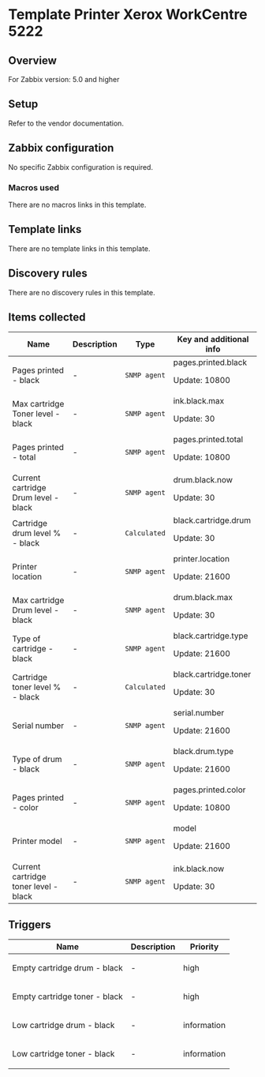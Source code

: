# Template Printer Xerox WorkCentre 5222

## Overview

For Zabbix version: 5.0 and higher

## Setup

Refer to the vendor documentation.

## Zabbix configuration

No specific Zabbix configuration is required.

### Macros used

There are no macros links in this template.

## Template links

There are no template links in this template.

## Discovery rules

There are no discovery rules in this template.

## Items collected

|Name|Description|Type|Key and additional info|
|----|-----------|----|----|
|Pages printed - black|<p>-</p>|`SNMP agent`|pages.printed.black<p>Update: 10800</p>|
|Max cartridge Toner level - black|<p>-</p>|`SNMP agent`|ink.black.max<p>Update: 30</p>|
|Pages printed - total|<p>-</p>|`SNMP agent`|pages.printed.total<p>Update: 10800</p>|
|Current cartridge Drum level - black|<p>-</p>|`SNMP agent`|drum.black.now<p>Update: 30</p>|
|Cartridge drum level % - black|<p>-</p>|`Calculated`|black.cartridge.drum<p>Update: 30</p>|
|Printer location|<p>-</p>|`SNMP agent`|printer.location<p>Update: 21600</p>|
|Max cartridge Drum level - black|<p>-</p>|`SNMP agent`|drum.black.max<p>Update: 30</p>|
|Type of cartridge - black|<p>-</p>|`SNMP agent`|black.cartridge.type<p>Update: 21600</p>|
|Cartridge toner level % - black|<p>-</p>|`Calculated`|black.cartridge.toner<p>Update: 30</p>|
|Serial number|<p>-</p>|`SNMP agent`|serial.number<p>Update: 21600</p>|
|Type of drum - black|<p>-</p>|`SNMP agent`|black.drum.type<p>Update: 21600</p>|
|Pages printed - color|<p>-</p>|`SNMP agent`|pages.printed.color<p>Update: 10800</p>|
|Printer model|<p>-</p>|`SNMP agent`|model<p>Update: 21600</p>|
|Current cartridge toner level - black|<p>-</p>|`SNMP agent`|ink.black.now<p>Update: 30</p>|
## Triggers

|Name|Description|Priority|
|----|-----------|----|
|Empty cartridge drum - black|<p>-</p>|high|
|Empty cartridge toner - black|<p>-</p>|high|
|Low cartridge drum - black|<p>-</p>|information|
|Low cartridge toner - black|<p>-</p>|information|
